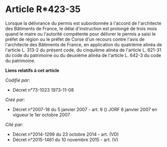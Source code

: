 # Article R*423-35

Lorsque la délivrance du permis est subordonnée à l'accord de l'architecte des Bâtiments de France, le délai d'instruction
est prolongé de trois mois quand le maire ou l'autorité compétente pour délivrer le permis a saisi le préfet de région ou le
préfet de Corse d'un recours contre l'avis de l'architecte des Bâtiments de France, en application du quatrième alinéa de
l'article L. 313-2 du présent code, du cinquième alinéa de l'article L. 621-31 du code du patrimoine ou du deuxième alinéa de
l'article L. 642-3 du code du patrimoine.

**Liens relatifs à cet article**

_Codifié par_:

  - Décret n°73-1023 1973-11-08

_Créé par_:

  - Décret n°2007-18 du 5 janvier 2007 - art. 9 () JORF 6 janvier 2007 en vigueur le 1er octobre 2007

_Cité par_:

  - Décret n°2014-1299 du 23 octobre 2014 - art. (VD)
  - Décret n°2015-1461 du 10 novembre 2015 - art. (V)
